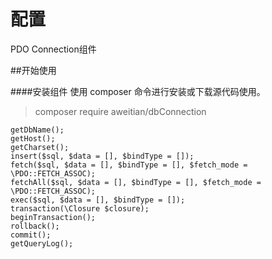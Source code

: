 # 配置

PDO Connection组件

##开始使用

####安装组件
使用 composer 命令进行安装或下载源代码使用。
>composer require aweitian/dbConnection
>
```
getDbName();
getHost();
getCharset();
insert($sql, $data = [], $bindType = []);
fetch($sql, $data = [], $bindType = [], $fetch_mode = \PDO::FETCH_ASSOC);
fetchAll($sql, $data = [], $bindType = [], $fetch_mode = \PDO::FETCH_ASSOC);
exec($sql, $data = [], $bindType = []);
transaction(\Closure $closure);
beginTransaction();
rollback();
commit();
getQueryLog();
```